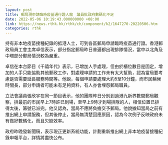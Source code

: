```yaml
---
layout: post
title: 郵局現申請臨時疫苗通行證人龍　議員批政府數碼化不足
date: 2022-05-06 10:19:43.000000000 +08:00
link: https://news.rthk.hk/rthk/ch/component/k2/1647270-20220506.htm
categories: rthk
---
```


持有非本地疫苗接種紀錄的抵港人士，可到各區郵局申請臨時疫苗通行證。香港郵政局員工會主席卓信表示，部分指定郵局昨日普遍都出現排隊情況，當中以北角及中環部分郵局情況較為嚴重。

卓信在本台節目《千禧年代》表示，已增加人手處理，但由於櫃位數目是固定，增加的人手只能協助其他郵政工作，對處理申請的工作未有太大幫助，認為當局要考慮是否需要延長服務時間等。他說，每個申請要處理大約5至10分鐘，而巿民輪候時間長，部分申請者可能未有足夠資料，有人亦會埋怨郵局職員。

立法會議員張欣宇在同一節目表示，他的團隊昨日分別到過港九新界數間郵局觀察，排最前的巿民早上7時許已到場，至早上9時才到場排隊的人，相信位置已排得太後，籌號已派完。他又認為，當局不應將負擔交予郵局。他說據知當局之前有推出網上申請服務，但其後停止，當局無清楚回應原因，認為今次例子反映政府未有做好數碼化，而且欠缺效率。

政府昨晚發新聞稿，表示現正更新系統功能，計劃重新推出網上非本地疫苗接種紀錄申報平台，詳情將盡快公布。
